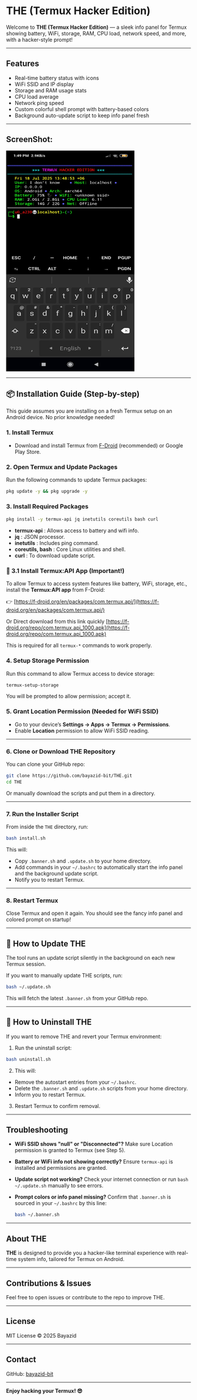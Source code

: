 # THE (Termux Hacker Edition)

Welcome to **THE (Termux Hacker Edition)** — a sleek info panel for Termux showing battery, WiFi, storage, RAM, CPU load, network speed, and more, with a hacker-style prompt!

---

## Features

- Real-time battery status with icons
- WiFi SSID and IP display
- Storage and RAM usage stats
- CPU load average
- Network ping speed
- Custom colorful shell prompt with battery-based colors
- Background auto-update script to keep info panel fresh

---
## ScreenShot:   

<img src="./screenShot.jpg" width=350 height=600> 


---

## 📦 Installation Guide (Step-by-step)

This guide assumes you are installing on a fresh Termux setup on an Android device. No prior knowledge needed!

### 1. Install Termux

- Download and install Termux from [F-Droid](https://f-droid.org/en/packages/com.termux/) (recommended) or Google Play Store.

### 2. Open Termux and Update Packages

Run the following commands to update Termux packages:

```bash
pkg update -y && pkg upgrade -y
````

### 3. Install Required Packages

```bash
pkg install -y termux-api jq inetutils coreutils bash curl
```

* **termux-api** : Allows access to battery and wifi info.
* **jq** : JSON processor.
* **inetutils** : Includes ping command.
* **coreutils, bash** : Core Linux utilities and shell.
* **curl** : To download update script.

### 📲 3.1 Install Termux:API App (Important!)

To allow Termux to access system features like battery, WiFi, storage, etc., install the **Termux:API app** from F-Droid:

👉 [https://f-droid.org/en/packages/com.termux.api/](https://f-droid.org/en/packages/com.termux.api/)

Or Direct download from this link quickly  [https://f-droid.org/repo/com.termux.api_1000.apk](https://f-droid.org/repo/com.termux.api_1000.apk)

This is required for all `termux-*` commands to work properly.


### 4. Setup Storage Permission

Run this command to allow Termux access to device storage:

```bash
termux-setup-storage
```

You will be prompted to allow permission; accept it.

### 5. Grant Location Permission (Needed for WiFi SSID)

* Go to your device’s **Settings → Apps → Termux → Permissions**.
* Enable **Location** permission to allow WiFi SSID reading.

---

### 6. Clone or Download THE Repository

You can clone your GitHub repo:

```bash
git clone https://github.com/bayazid-bit/THE.git
cd THE
```

Or manually download the scripts and put them in a directory.

---

### 7. Run the Installer Script

From inside the `THE` directory, run:

```bash
bash install.sh
```

This will:

* Copy `.banner.sh` and `.update.sh` to your home directory.
* Add commands in your `~/.bashrc` to automatically start the info panel and the background update script.
* Notify you to restart Termux.

---

### 8. Restart Termux

Close Termux and open it again. You should see the fancy info panel and colored prompt on startup!

---

## 🔄 How to Update THE

The tool runs an update script silently in the background on each new Termux session.

If you want to manually update THE scripts, run:

```bash
bash ~/.update.sh
```

This will fetch the latest `.banner.sh` from your GitHub repo.

---

## 🧹 How to Uninstall THE

If you want to remove THE and revert your Termux environment:

1. Run the uninstall script:

```bash
bash uninstall.sh
```

2. This will:

* Remove the autostart entries from your `~/.bashrc`.
* Delete the `.banner.sh` and `.update.sh` scripts from your home directory.
* Inform you to restart Termux.

3. Restart Termux to confirm removal.

---

## Troubleshooting

* **WiFi SSID shows "null" or "Disconnected"?**
  Make sure Location permission is granted to Termux (see Step 5).

* **Battery or WiFi info not showing correctly?**
  Ensure `termux-api` is installed and permissions are granted.

* **Update script not working?**
  Check your internet connection or run `bash ~/.update.sh` manually to see errors.

* **Prompt colors or info panel missing?**
  Confirm that `.banner.sh` is sourced in your `~/.bashrc` by this line:

  ```bash
  bash ~/.banner.sh
  ```

---

## About THE

**THE** is designed to provide you a hacker-like terminal experience with real-time system info, tailored for Termux on Android.

---

## Contributions & Issues

Feel free to open issues or contribute to the repo to improve THE.

---

## License

MIT License © 2025 Bayazid

---

## Contact

GitHub: [bayazid-bit](https://github.com/bayazid-bit)

---

**Enjoy hacking your Termux! 😎**




